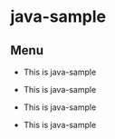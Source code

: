 # java-sample
## Menu
- This is java-sample
- This is java-sample

- This is java-sample
- This is java-sample
